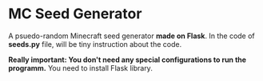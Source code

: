 # MC Seed Generator

A psuedo-random Minecraft seed generator <b>made on Flask</b>.
In the code of <b>seeds.py</b> file, will be tiny instruction about the code.
 
<b>Really important: You don't need any special configurations to run the programm.</b>
You need to install Flask library.
